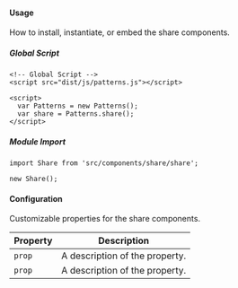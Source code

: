 #### Usage

How to install, instantiate, or embed the share components.

##### Global Script

    <!-- Global Script -->
    <script src="dist/js/patterns.js"></script>

    <script>
      var Patterns = new Patterns();
      var share = Patterns.share();
    </script>

##### Module Import

    import Share from 'src/components/share/share';

    new Share();

#### Configuration

Customizable properties for the share components.

Property | Description
---------|-
`prop`   | A description of the property.
`prop`   | A description of the property.
